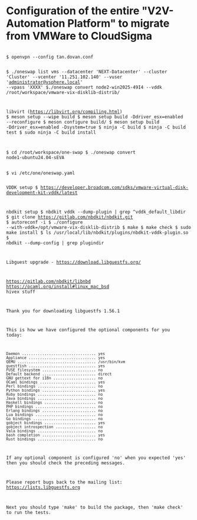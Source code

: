 <h1>
Configuration of the entire "V2V-Automation Platform" to migrate from VMWare to CloudSigma
</h1>
<code>
$ openvpn --config tan.dovan.conf

$ ./oneswap list vms --datacenter 'NEXT-Datacenter' --cluster 'Cluster' --vcenter '11.251.102.140' --vuser 'administrator@vsphere.local' --vpass 'XXXX'
$./oneswap convert node2-win2025-49I4 --vddk /root/workspace/vmware-vix-disklib-distrib/


libvirt (https://libvirt.org/compiling.html)
$ meson setup --wipe build
$ meson setup build -Ddriver_esx=enabled --reconfigure
$ meson configure build/
$ meson setup build -Ddriver_esx=enabled -Dsystem=true
$ ninja -C build
$ ninja -C build test
$ sudo ninja -C build install

$ cd /root/workspace/one-swap
$ ./oneswap convert node1-ubuntu24.04-sEVA
</code>


<code>
$ vi /etc/one/oneswap.yaml

VDDK setup
$ https://developer.broadcom.com/sdks/vmware-virtual-disk-development-kit-vddk/latest


  nbdkit setup
  $ nbdkit vddk --dump-plugin | grep ^vddk_default_libdir
  $ git clone https://gitlab.com/nbdkit/nbdkit.git
  $ autoreconf -i 
  $ ./configure --with-vddk=/opt/vmware-vix-disklib-distrib
  $ make
  $ make check
  $ sudo make install
  $ ls /usr/local/lib/nbdkit/plugins/nbdkit-vddk-plugin.so
  $ nbdkit --dump-config | grep plugindir

Libguest upgrade - https://download.libguestfs.org/

https://gitlab.com/nbdkit/libnbd
https://ocaml.org/install#linux_mac_bsd
hivex  stuff

Thank you for downloading libguestfs 1.56.1

This is how we have configured the optional components for you today:

    Daemon ................................. yes
    Appliance .............................. yes
    QEMU ................................... /usr/bin/kvm
    guestfish .............................. yes
    FUSE filesystem ........................ no
    Default backend ........................ direct
    GNU gettext for i18n ................... no
    OCaml bindings ......................... yes
    Perl bindings .......................... no
    Python bindings ........................ yes
    Ruby bindings .......................... no
    Java bindings .......................... no
    Haskell bindings ....................... no
    PHP bindings ........................... no
    Erlang bindings ........................ no
    Lua bindings ........................... no
    Go bindings ............................ no
    gobject bindings ....................... yes
    gobject introspection .................. no
    Vala bindings .......................... no
    bash completion ........................ yes
    Rust bindings .......................... no

If any optional component is configured 'no' when you expected 'yes'
then you should check the preceding messages.

Please report bugs back to the mailing list:
https://lists.libguestfs.org

Next you should type 'make' to build the package,
then 'make check' to run the tests.
</code>
